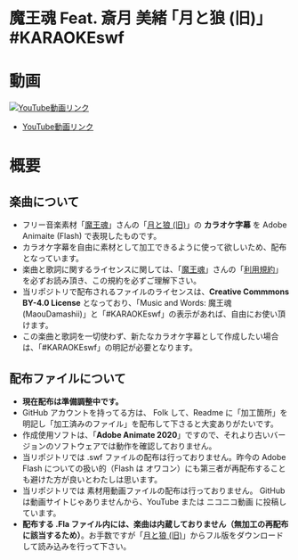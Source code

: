魔王魂 Feat. 斎月 美緒 ｢月と狼 (旧)｣ #KARAOKEswf
====


# 動画

[![YouTube動画リンク](https://img.youtube.com/vi/GItW-7GkUuE/mqdefault.jpg)](https://www.youtube.com/watch?v=GItW-7GkUuE)
- [YouTube動画リンク](https://www.youtube.com/watch?v=GItW-7GkUuE)

# 概要

## 楽曲について
- フリー音楽素材「[魔王魂](https://maoudamashii.jokersounds.com/)」さんの「[月と狼 (旧)](https://maoudamashii.jokersounds.com/archives/song_mio_tsuki_to_okami.html)」の **カラオケ字幕** を Adobe Animaite (Flash) で表現したものです。
- カラオケ字幕を自由に素材として加工できるように使って欲しいため、配布となっています。
- 楽曲と歌詞に関するライセンスに関しては、「[魔王魂](https://maoudamashii.jokersounds.com/)」さんの「[利用規約](https://maoudamashii.jokersounds.com/music_rule.html)」を必ずお読み頂き、この規約を必ずご理解下さい。
- 当リポジトリで配布されるファイルのライセンスは、**Creative Commmons BY-4.0 License** となっており、「Music and Words: 魔王魂(MaouDamashii)」と「#KARAOKEswf」の表示があれば、自由にお使い頂けます。
- この楽曲と歌詞を一切使わず、新たなカラオケ字幕として作成したい場合は、「#KARAOKEswf」の明記が必要となります。


## 配布ファイルについて
- **現在配布は準備調整中です。**
- GitHub アカウントを持ってる方は、 Folk して、Readme に「加工箇所」を明記し「加工済みのファイル」を配布して下さると大変ありがたいです。
- 作成使用ソフトは、「**Adobe Animate 2020**」ですので、それより古いバージョンのソフトウェアでは動作を確認しておりません。
- 当リポジトリでは .swf ファイルの配布は行っておりません。昨今の Adobe Flash についての扱い的（Flash は オワコン）にも第三者が再配布することも避けた方が良いとわたしは思います。
- 当リポジトリでは 素材用動画ファイルの配布は行っておりません。 GitHub は動画サイトじゃありませんから、YouTube または ニコニコ動画 に投稿しています。
- **配布する .Fla ファイル内には、楽曲は内蔵しておりません（無加工の再配布に該当するため）**。お手数ですが「[月と狼 (旧)](https://maoudamashii.jokersounds.com/archives/song_mio_tsuki_to_okami.html)」からフル版をダウンロードして読み込みを行って下さい。
